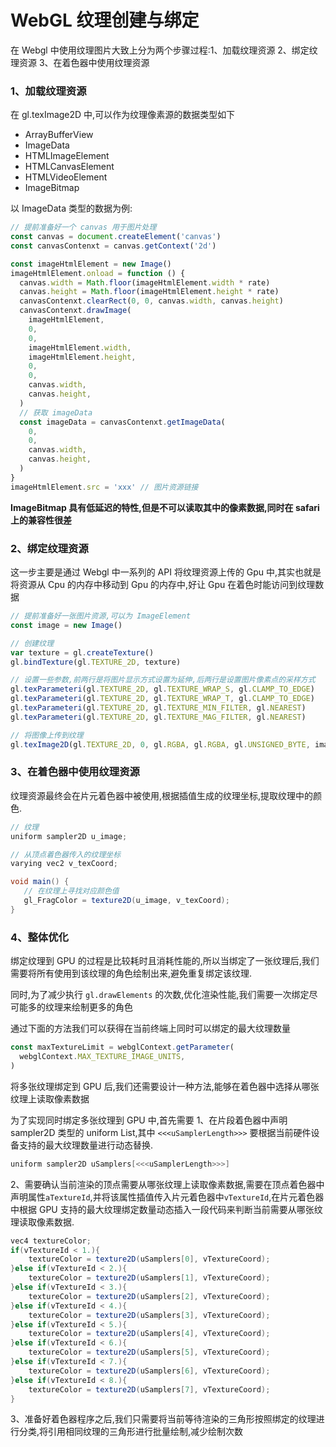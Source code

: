 # WebGL 纹理创建与绑定

在 Webgl 中使用纹理图片大致上分为两个步骤过程:1、加载纹理资源 2、绑定纹理资源 3、在着色器中使用纹理资源

### 1、加载纹理资源

在 gl.texImage2D 中,可以作为纹理像素源的数据类型如下

- ArrayBufferView
- ImageData
- HTMLImageElement
- HTMLCanvasElement
- HTMLVideoElement
- ImageBitmap

以 ImageData 类型的数据为例:

```js
// 提前准备好一个 canvas 用于图片处理
const canvas = document.createElement('canvas')
const canvasContenxt = canvas.getContext('2d')

const imageHtmlElement = new Image()
imageHtmlElement.onload = function () {
  canvas.width = Math.floor(imageHtmlElement.width * rate)
  canvas.height = Math.floor(imageHtmlElement.height * rate)
  canvasContenxt.clearRect(0, 0, canvas.width, canvas.height)
  canvasContenxt.drawImage(
    imageHtmlElement,
    0,
    0,
    imageHtmlElement.width,
    imageHtmlElement.height,
    0,
    0,
    canvas.width,
    canvas.height,
  )
  // 获取 imageData
  const imageData = canvasContenxt.getImageData(
    0,
    0,
    canvas.width,
    canvas.height,
  )
}
imageHtmlElement.src = 'xxx' // 图片资源链接
```

**ImageBitmap 具有低延迟的特性,但是不可以读取其中的像素数据,同时在 safari 上的兼容性很差**

### 2、绑定纹理资源

这一步主要是通过 Webgl 中一系列的 API 将纹理资源上传的 Gpu 中,其实也就是将资源从 Cpu 的内存中移动到 Gpu 的内存中,好让 Gpu 在着色时能访问到纹理数据

```js
// 提前准备好一张图片资源,可以为 ImageElement
const image = new Image()

// 创建纹理
var texture = gl.createTexture()
gl.bindTexture(gl.TEXTURE_2D, texture)

// 设置一些参数,前两行是将图片显示方式设置为延伸,后两行是设置图片像素点的采样方式
gl.texParameteri(gl.TEXTURE_2D, gl.TEXTURE_WRAP_S, gl.CLAMP_TO_EDGE)
gl.texParameteri(gl.TEXTURE_2D, gl.TEXTURE_WRAP_T, gl.CLAMP_TO_EDGE)
gl.texParameteri(gl.TEXTURE_2D, gl.TEXTURE_MIN_FILTER, gl.NEAREST)
gl.texParameteri(gl.TEXTURE_2D, gl.TEXTURE_MAG_FILTER, gl.NEAREST)

// 将图像上传到纹理
gl.texImage2D(gl.TEXTURE_2D, 0, gl.RGBA, gl.RGBA, gl.UNSIGNED_BYTE, image)
```

### 3、在着色器中使用纹理资源

纹理资源最终会在片元着色器中被使用,根据插值生成的纹理坐标,提取纹理中的颜色.

```c#
// 纹理
uniform sampler2D u_image;

// 从顶点着色器传入的纹理坐标
varying vec2 v_texCoord;

void main() {
   // 在纹理上寻找对应颜色值
   gl_FragColor = texture2D(u_image, v_texCoord);
}
```

### 4、整体优化

绑定纹理到 GPU 的过程是比较耗时且消耗性能的,所以当绑定了一张纹理后,我们需要将所有使用到该纹理的角色绘制出来,避免重复绑定该纹理.

同时,为了减少执行 `gl.drawElements` 的次数,优化渲染性能,我们需要一次绑定尽可能多的纹理来绘制更多的角色

通过下面的方法我们可以获得在当前终端上同时可以绑定的最大纹理数量

```js
const maxTextureLimit = webglContext.getParameter(
  webglContext.MAX_TEXTURE_IMAGE_UNITS,
)
```

将多张纹理绑定到 GPU 后,我们还需要设计一种方法,能够在着色器中选择从哪张纹理上读取像素数据

为了实现同时绑定多张纹理到 GPU 中,首先需要
1、在片段着色器中声明 sampler2D 类型的 uniform List,其中 `<<<uSamplerLength>>>` 要根据当前硬件设备支持的最大纹理数量进行动态替换.

```c#
uniform sampler2D uSamplers[<<<uSamplerLength>>>]
```

2、需要确认当前渲染的顶点需要从哪张纹理上读取像素数据,需要在顶点着色器中声明属性`aTextureId`,并将该属性插值传入片元着色器中`vTextureId`,在片元着色器中根据 GPU 支持的最大纹理绑定数量动态插入一段代码来判断当前需要从哪张纹理读取像素数据.

```c#
vec4 textureColor;
if(vTextureId < 1.){
    textureColor = texture2D(uSamplers[0], vTextureCoord);
}else if(vTextureId < 2.){
    textureColor = texture2D(uSamplers[1], vTextureCoord);
}else if(vTextureId < 3.){
    textureColor = texture2D(uSamplers[2], vTextureCoord);
}else if(vTextureId < 4.){
    textureColor = texture2D(uSamplers[3], vTextureCoord);
}else if(vTextureId < 5.){
    textureColor = texture2D(uSamplers[4], vTextureCoord);
}else if(vTextureId < 6.){
    textureColor = texture2D(uSamplers[5], vTextureCoord);
}else if(vTextureId < 7.){
    textureColor = texture2D(uSamplers[6], vTextureCoord);
}else if(vTextureId < 8.){
    textureColor = texture2D(uSamplers[7], vTextureCoord);
}
```

3、准备好着色器程序之后,我们只需要将当前等待渲染的三角形按照绑定的纹理进行分类,将引用相同纹理的三角形进行批量绘制,减少绘制次数